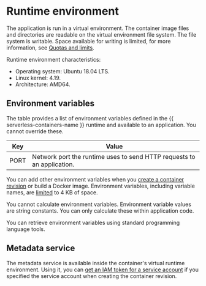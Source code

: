 # Runtime environment

The application is run in a virtual environment. The container image files and directories are readable on the virtual environment file system. The file system is writable. Space available for writing is limited, for more information, see [Quotas and limits](./limits.md).

Runtime environment characteristics:

* Operating system: Ubuntu 18.04 LTS.
* Linux kernel: 4.19.
* Architecture: AMD64.

## Environment variables

The table provides a list of environment variables defined in the {{ serverless-containers-name }} runtime and available to an application. You cannot override these.

| Key | Value |
| ---- | ---- |
| PORT | Network port the runtime uses to send HTTP requests to an application. |

You can add other environment variables when you [create a container revision](../operations/manage-revision.md#create) or build a Docker image. Environment variables, including variable names, are [limited](./limits.md#serverless-containers-limits) to 4 KB of space.

You cannot calculate environment variables. Environment variable values are string constants. You can only calculate these within application code.

You can retrieve environment variables using standard programming language tools.

## Metadata service

The metadata service is available inside the container's virtual runtime environment. Using it, you can [get an IAM token for a service account](../operations/sa.md) if you specified the service account when creating the container revision.

